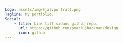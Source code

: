 ```yaml
---
Logo: assets/img/Sjalvportratt.png
Tagline: My portfolio.
Social:
    - title: Link till sidans github repo.
      url: https://github.com/pmarkusbackman/design
      icon: github
---
```

